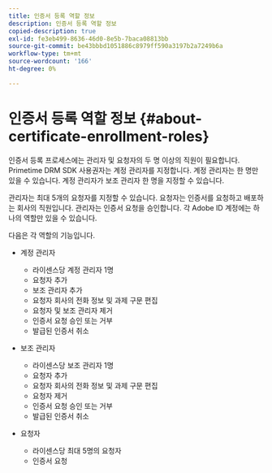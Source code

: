 ```yaml
---
title: 인증서 등록 역할 정보
description: 인증서 등록 역할 정보
copied-description: true
exl-id: fe3eb499-8636-46d0-8e5b-7baca08813bb
source-git-commit: be43bbbd1051886c8979ff590a3197b2a7249b6a
workflow-type: tm+mt
source-wordcount: '166'
ht-degree: 0%

---
```


# 인증서 등록 역할 정보 {#about-certificate-enrollment-roles}

인증서 등록 프로세스에는 관리자 및 요청자의 두 명 이상의 직원이 필요합니다. Primetime DRM SDK 사용권자는 계정 관리자를 지정합니다. 계정 관리자는 한 명만 있을 수 있습니다. 계정 관리자가 보조 관리자 한 명을 지정할 수 있습니다.

관리자는 최대 5개의 요청자를 지정할 수 있습니다. 요청자는 인증서를 요청하고 배포하는 회사의 직원입니다. 관리자는 인증서 요청을 승인합니다. 각 Adobe ID 계정에는 하나의 역할만 있을 수 있습니다.

다음은 각 역할의 기능입니다.

* 계정 관리자

   * 라이센스당 계정 관리자 1명
   * 요청자 추가
   * 보조 관리자 추가
   * 요청자 회사의 전화 정보 및 과제 구문 편집
   * 요청자 및 보조 관리자 제거
   * 인증서 요청 승인 또는 거부
   * 발급된 인증서 취소

* 보조 관리자

   * 라이센스당 보조 관리자 1명
   * 요청자 추가
   * 요청자 회사의 전화 정보 및 과제 구문 편집
   * 요청자 제거
   * 인증서 요청 승인 또는 거부
   * 발급된 인증서 취소

* 요청자

   * 라이센스당 최대 5명의 요청자
   * 인증서 요청
